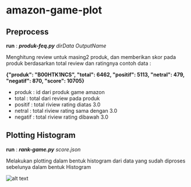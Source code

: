 # amazon-game-plot

## Preprocess

 **run** : ***produk-feq.py** dirData OutputName*

Menghitung review untuk masing2 produk, dan memberikan skor pada produk berdasarkan total review dan ratingnya
contoh data :

**{"produk": "B00HTK1NCS", "total": 6462, "positif": 5113, "netral": 479, "negatif": 870, "score": 10705}**

- produk : id dari produk game amazon
- total : total dari review pada produk
- positif : total riview rating diatas 3.0
- netral : total riview rating sama dengan 3.0
- negatif : total riview rating dibawah 3.0

 
  
## Plotting Histogram

  **run** : ***rank-game.py** score.json*
  
Melakukan plotting dalam bentuk histogram dari data yang sudah diproses sebelunya dalam bentuk Histogram

![alt text](http://url/to/img.png)
  
